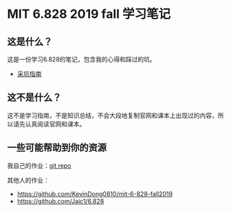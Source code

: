 # MIT 6.828 2019 fall 学习笔记

## 这是什么？

这是一份学习6.828的笔记，包含我的心得和踩过的坑。

- [采坑指南](/faq)

## 这不是什么？

这不是学习指南，不是知识总结，不会大段地复制官网和课本上出现过的内容，所以请先认真阅读官网和课本。

## 一些可能帮助到你的资源

我自己的作业：[git repo](https://github.com/gcnyin/mit-6.828-2019fall-notes)

其他人的作业：

- https://github.com/KevinDong0810/mit-6-828-fall2019
- https://github.com/Jaic1/6.828